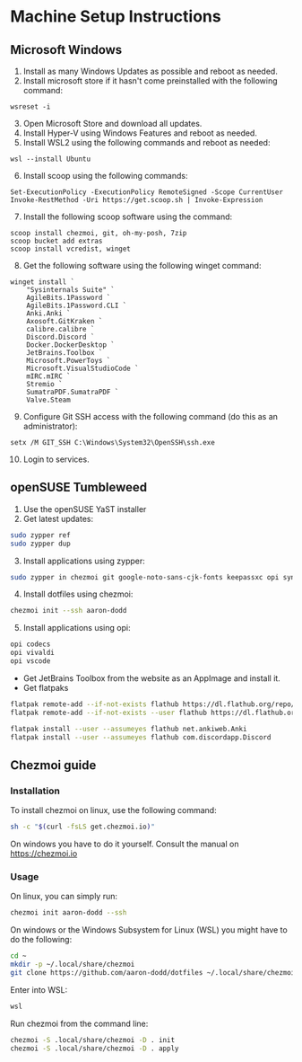 # Machine Setup Instructions
## Microsoft Windows

1. Install as many Windows Updates as possible and reboot as needed.
2. Install microsoft store if it hasn't come preinstalled with the following
   command:

```pwsh
wsreset -i
```

3. Open Microsoft Store and download all updates.
4. Install Hyper-V using Windows Features and reboot as needed.
5. Install WSL2 using the following commands and reboot as needed:

```pwsh
wsl --install Ubuntu
```

6. Install scoop using the following commands:

```pwsh
Set-ExecutionPolicy -ExecutionPolicy RemoteSigned -Scope CurrentUser
Invoke-RestMethod -Uri https://get.scoop.sh | Invoke-Expression
```

7. Install the following scoop software using the command:

```pwsh
scoop install chezmoi, git, oh-my-posh, 7zip
scoop bucket add extras
scoop install vcredist, winget
```

8. Get the following software using the following winget command:

```pwsh
winget install `
    "Sysinternals Suite" `
    AgileBits.1Password `
    AgileBits.1Password.CLI `
    Anki.Anki `
    Axosoft.GitKraken `
    calibre.calibre `
    Discord.Discord `
    Docker.DockerDesktop `
    JetBrains.Toolbox `
    Microsoft.PowerToys `
    Microsoft.VisualStudioCode `
    mIRC.mIRC `
    Stremio `
    SumatraPDF.SumatraPDF `
    Valve.Steam
```

9. Configure Git SSH access with the following command (do this as an
   administrator):

```pwsh
setx /M GIT_SSH C:\Windows\System32\OpenSSH\ssh.exe
```

10. Login to services.

## openSUSE Tumbleweed

1. Use the openSUSE YaST installer
2. Get latest updates:

```bash
sudo zypper ref
sudo zypper dup
```

3. Install applications using zypper:

```bash
sudo zypper in chezmoi git google-noto-sans-cjk-fonts keepassxc opi syncthing
```

4. Install dotfiles using chezmoi:

```bash
chezmoi init --ssh aaron-dodd
```

5. Install applications using opi:

```bash
opi codecs
opi vivaldi
opi vscode
```

- Get JetBrains Toolbox from the website as an AppImage and install it.
- Get flatpaks

```bash
flatpak remote-add --if-not-exists flathub https://dl.flathub.org/repo/flathub.flatpakrepo
flatpak remote-add --if-not-exists --user flathub https://dl.flathub.org/repo/flathub.flatpakrepo

flatpak install --user --assumeyes flathub net.ankiweb.Anki
flatpak install --user --assumeyes flathub com.discordapp.Discord
```

## Chezmoi guide
### Installation

To install chezmoi on linux, use the following command:

```bash
sh -c "$(curl -fsLS get.chezmoi.io)"
```

On windows you have to do it yourself. Consult the manual on https://chezmoi.io

### Usage

On linux, you can simply run:

```bash
chezmoi init aaron-dodd --ssh
```

On windows or the Windows Subsystem for Linux (WSL) you might have to do the following:

```bash
cd ~
mkdir -p ~/.local/share/chezmoi
git clone https://github.com/aaron-dodd/dotfiles ~/.local/share/chezmoi
```

Enter into WSL:

```bash
wsl
```

Run chezmoi from the command line:

```bash
chezmoi -S .local/share/chezmoi -D . init
chezmoi -S .local/share/chezmoi -D . apply
```

